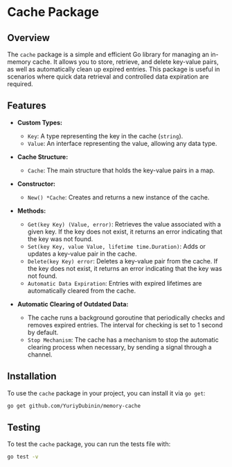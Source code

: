 # Cache Package

## Overview

The `cache` package is a simple and efficient Go library for managing an in-memory cache. It allows you to store, retrieve, and delete key-value pairs, as well as automatically clean up expired entries. This package is useful in scenarios where quick data retrieval and controlled data expiration are required.

## Features

- **Custom Types:**
  - `Key`: A type representing the key in the cache (`string`).
  - `Value`: An interface representing the value, allowing any data type.

- **Cache Structure:**
  - `Cache`: The main structure that holds the key-value pairs in a map.

- **Constructor:**
  - `New() *Cache`: Creates and returns a new instance of the cache.

- **Methods:**
  - `Get(key Key) (Value, error)`: Retrieves the value associated with a given key. If the key does not exist, it returns an error indicating that the key was not found.
  - `Set(key Key, value Value, lifetime time.Duration)`: Adds or updates a key-value pair in the cache.
  - `Delete(key Key) error`: Deletes a key-value pair from the cache. If the key does not exist, it returns an error indicating that the key was not found.
  - `Automatic Data Expiration`: Entries with expired lifetimes are automatically cleared from the cache.

- **Automatic Clearing of Outdated Data:**
  - The cache runs a background goroutine that periodically checks and removes expired entries. The interval for checking is set to 1 second by default.
  - `Stop Mechanism`: The cache has a mechanism to stop the automatic clearing process when necessary, by sending a signal through a channel.


## Installation

To use the `cache` package in your project, you can install it via `go get`:

```bash
go get github.com/YuriyDubinin/memory-cache
```

## Testing

To test the `cache` package, you can run the tests file with:

```bash
go test -v
```